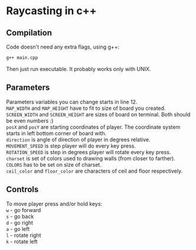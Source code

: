 # Raycasting in c++

## Compilation

Code doesn't need any extra flags, using g++:

```sh
g++ main.cpp
```

Then just run executable. It probably works only with UNIX.

## Parameters

Parameters variables you can change starts in line 12.  
`MAP_WIDTH` and `MAP_HEIGHT` have to fit to size of board you created.  
`SCREEN_WIDTH` and `SCREEN_HEIGHT` are sizes of board on terminal. Both should be even numbers :)  
`posX` and `posY` are starting coordinates of player. The coordinate system starts in left bottom corner of board with.  
`direction` is angle of direction of player in degrees relative.  
`MOVEMENT_SPEED` is step player will do every key press.  
`ROTATION_SPEED` is step in degrees player will rotate every key press.  
`charset` is set of colors used to drawing walls (from closer to farther). `COLORS` has to be set on size of charset.  
`ceil_color` and `floor_color` are characters of ceil and floor respectively.

## Controls

To move player press and/or hold keys:  
`w` -  go forward  
`s` -  go back  
`d` -  go right  
`a` -  go left  
`l` - rotate right  
`k` - rotate left  
